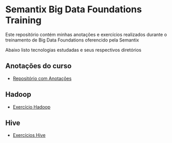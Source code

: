 # Semantix Big Data Foundations Training
Este repositório contém minhas anotações e exercícios realizados durante o treinamento de Big Data Foundations oferencido pela Semantix

Abaixo listo tecnologias estudadas e seus respectivos diretórios

## Anotações do curso

- [Repositório com Anotações](https://github.com/lucasjmorgado/Semantix-Big-Data-Foundations/tree/main/Anota%C3%A7%C3%B5es)

## Hadoop

- [Exercício Hadoop](https://github.com/lucasjmorgado/Semantix-Big-Data-Foundations/blob/main/Hadoop/1-HadoopExercises.md)

## Hive

- [Exercícios Hive](https://github.com/lucasjmorgado/Semantix-Big-Data-Foundations/tree/main/Hive)